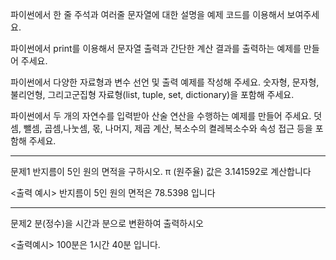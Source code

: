 
파이썬에서 한 줄 주석과 여러줄 문자열에 대한 설명을 예제 코드를 이용해서 보여주세요.

파이썬에서 print를 이용해서 문자열 출력과 간단한 계산 결과를 출력하는 예제를 만들어 주세요.

파이썬에서 다양한 자료형과 변수 선언 및 출력 예제를 작성해 주세요. 숫자형, 문자형, 불리언형, 그리고군집형 자료형(list, tuple, set, dictionary)을 포함해 주세요.

파이썬에서 두 개의 자연수를 입력받아 산술 연산을 수행하는 예제를 만들어 주세요. 덧셈, 뺄셈, 곱셈,나눗셈, 몫, 나머지, 제곱 계산, 복소수의 켤레복소수와 속성 접근 등을 포함해 주세요.


---

문제1
반지름이 5인 원의 면적을 구하시오.
π (원주율) 값은 3.141592로 계산합니다

<출력 예시>
반지름이 5인 원의 면적은 78.5398 입니다

---


문제2
분(정수)을  시간과 분으로 변환하여 출력하시오

<출력예시>
100분은 1시간 40분 입니다.
